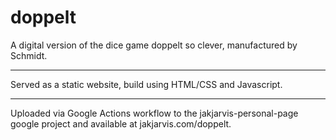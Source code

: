# doppelt
A digital version of the dice game doppelt so clever, manufactured by Schmidt.

***

Served as a static website, build using HTML/CSS and Javascript.

***

Uploaded via Google Actions workflow to the jakjarvis-personal-page google project and available at jakjarvis.com/doppelt.

